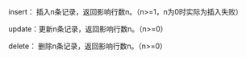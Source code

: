 insert：   插入n条记录，返回影响行数n。（n>=1，n为0时实际为插入失败）

update：更新n条记录，返回影响行数n。（n>=0）

delete： 删除n条记录，返回影响行数n。（n>=0）

